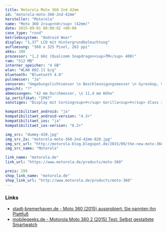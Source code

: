 ```yaml
---
title: Motorola Moto 360 2nd 42mm
id: "motorola-moto-360-2nd-42mm"
hersteller: "Motorola"
name: "Moto 360 2<sup>nd</sup> (42mm)"
date: 2015-09-01 00:00:02 +00:00
case_type: "rund"
betriebssystem: "Android Wear"
display: "1,37” LCD mit Hintergrundbeleuchtung"
aufloesung: "360 x 325 Pixel, 263 ppi"
akku: 300
prozessor: "1,2 GHz (Qualcomm Snapdragon<sup>TM</sup> 400)"
ram: "512 MB"
interner_speicher: "4 GB"
wlan: "WLAN 802.11 b/g"
bluetooth: "Bluetooth 4.0"
pulsmesser: "Ja"
sensoren: "Umgebungslichtsensor \n Beschleunigungsmesser \n Gyroskop, Vibrations-/Haptik-Engine"
gewicht: "?"
abmessungen: "42 mm Durchmesser, \n 11,4 mm Höhe"
ip_zertifikat: "IP67"
sonstiges: "Display mit Corning<sup>®</sup> Gorilla<sup>®</sup> Glass 3, Duale digitale Mikrofone"

kompatibilitaet_android: "ja"
kompatibilitaet_android-version: "4.3+"
kompatibilitaet_ios: "ja"
kompatibilitaet_ios-version: "8.2+"

img_src: "dummy-410.jpg"
img_src_2x: "motorola-moto-360-2nd-42mm-820.jpg"
img_src_url: "http://motorola-blog.blogspot.de/2015/09/the-new-moto-360-collection-giving-you.html"
img_src_name: "Motorola"

link_name: "motorola.de"
link_url: "https://www.motorola.de/products/moto-360"

preis: 299
shop_link_name: "motorola.de"
shop_link_url: "http://www.motorola.de/products/moto-360"
---
```


### Links
* [stadt-bremerhaven.de - Moto 360 (2015) ausprobiert: Sie nannten ihn Plattfuß](http://stadt-bremerhaven.de/moto-360-2015-ausprobiert-sie-nannten-ihn-plattfuss/)
* [mobilegeeks.de - Motorola Moto 360 2 (2015) Test: Selbst gestaltete Smartwatch](http://www.mobilegeeks.de/test/motorola-moto-360/)
